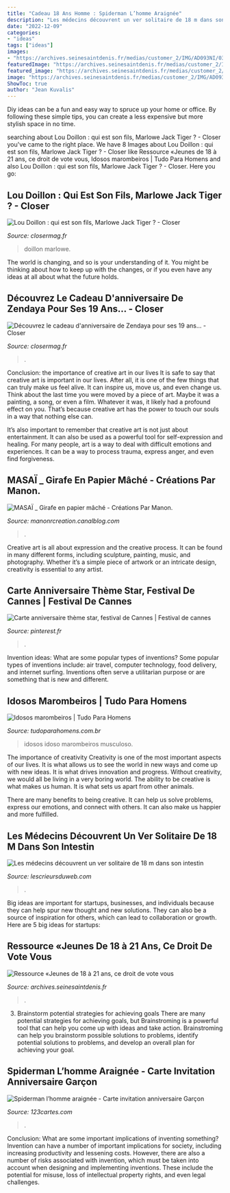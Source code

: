 ```yaml
---
title: "Cadeau 18 Ans Homme : Spiderman L’homme Araignée"
description: "Les médecins découvrent un ver solitaire de 18 m dans son intestin"
date: "2022-12-09"
categories:
- "ideas"
tags: ["ideas"]
images:
- "https://archives.seinesaintdenis.fr/medias/customer_2/IMG/AD093NI/03001_04000/AD093NI_0000003428_jpg_/1_0.jpg"
featuredImage: "https://archives.seinesaintdenis.fr/medias/customer_2/IMG/AD093NI/03001_04000/AD093NI_0000003428_jpg_/1_0.jpg"
featured_image: "https://archives.seinesaintdenis.fr/medias/customer_2/IMG/AD093NI/03001_04000/AD093NI_0000003428_jpg_/1_0.jpg"
image: "https://archives.seinesaintdenis.fr/medias/customer_2/IMG/AD093NI/03001_04000/AD093NI_0000003428_jpg_/1_0.jpg"
ShowToc: true
author: "Jean Kuvalis"
---
```



Diy ideas can be a fun and easy way to spruce up your home or office. By following these simple tips, you can create a less expensive but more stylish space in no time.

	

		
searching about Lou Doillon : qui est son fils, Marlowe Jack Tiger ? - Closer you've came to the right place. We have 8 Images about Lou Doillon : qui est son fils, Marlowe Jack Tiger ? - Closer like Ressource «Jeunes de 18 à 21 ans, ce droit de vote vous, Idosos marombeiros | Tudo Para Homens and also Lou Doillon : qui est son fils, Marlowe Jack Tiger ? - Closer. Here you go:
		
    
## Lou Doillon : Qui Est Son Fils, Marlowe Jack Tiger ? - Closer

<img loading=lazy src="https://file1.closermag.fr/var/closermag/storage/images/1/3/1/7/0/13170079/lou-doillon-marlowe-jack-tiger.jpeg?alias=exact1024x768_l&amp;size=x100&amp;format=jpeg" onerror="this.onerror=null;this.src='https://tse4.mm.bing.net/th?id=OIP.pyb5kTS_cmgeQHGrjdJcjAHaFb&amp;pid=15.1';" alt="Lou Doillon : qui est son fils, Marlowe Jack Tiger ? - Closer">

_Source: closermag.fr_

>doillon marlowe. 

	

The world is changing, and so is your understanding of it. You might be thinking about how to keep up with the changes, or if you even have any ideas at all about what the future holds. 

    
## Découvrez Le Cadeau D&#039;anniversaire De Zendaya Pour Ses 19 Ans... - Closer

<img loading=lazy src="https://file1.closermag.fr/var/closermag/storage/images/media/images-des-contenus/teen/articles/20150902/zendaya-coleman-fait-un-appel-aux-dons-sur-youtube/4840485-1-fre-FR/Zendaya-Coleman-fait-un-appel-aux-dons-sur-Youtube.jpg?alias=exact1024x768_l&amp;size=x100&amp;format=jpeg" onerror="this.onerror=null;this.src='https://tse3.mm.bing.net/th?id=OIP.t1rI1MM4mmPjKfkPshzh7AHaEj&amp;pid=15.1';" alt="Découvrez le cadeau d&#039;anniversaire de Zendaya pour ses 19 ans... - Closer">

_Source: closermag.fr_

>. 

	

Conclusion: the importance of creative art in our lives
It is safe to say that creative art is important in our lives. After all, it is one of the few things that can truly make us feel alive. It can inspire us, move us, and even change us.
Think about the last time you were moved by a piece of art. Maybe it was a painting, a song, or even a film. Whatever it was, it likely had a profound effect on you. That’s because creative art has the power to touch our souls in a way that nothing else can.

It’s also important to remember that creative art is not just about entertainment. It can also be used as a powerful tool for self-expression and healing. For many people, art is a way to deal with difficult emotions and experiences. It can be a way to process trauma, express anger, and even find forgiveness.

    
## MASAÏ _ Girafe En Papier Mâché - Créations Par Manon.

<img loading=lazy src="http://p4.storage.canalblog.com/48/57/1018080/78021515_o.jpg" onerror="this.onerror=null;this.src='https://tse1.mm.bing.net/th?id=OIP.wlA9TWAB6V41x8QVsRTKTwHaL8&amp;pid=15.1';" alt="MASAÏ _ Girafe en papier mâché - Créations Par Manon.">

_Source: manonrcreation.canalblog.com_

>. 

	

Creative art is all about expression and the creative process. It can be found in many different forms, including sculpture, painting, music, and photography. Whether it’s a simple piece of artwork or an intricate design, creativity is essential to any artist.

    
## Carte Anniversaire Thème Star, Festival De Cannes | Festival De Cannes

<img loading=lazy src="https://i.pinimg.com/736x/b9/e2/65/b9e265eda1325bf2ec3ec4990f39ea2f--cannes-invitation.jpg" onerror="this.onerror=null;this.src='https://tse4.mm.bing.net/th?id=OIP.dX6mggrb9YOE9lT0nQZRuQAAAA&amp;pid=15.1';" alt="Carte anniversaire thème star, festival de Cannes | Festival de cannes">

_Source: pinterest.fr_

>. 

	

Invention ideas: What are some popular types of inventions?
Some popular types of inventions include: air travel, computer technology, food delivery, and internet surfing. Inventions often serve a utilitarian purpose or are something that is new and different.

    
## Idosos Marombeiros | Tudo Para Homens

<img loading=lazy src="https://tudoparahomens.com.br/wp-content/uploads/2014/08/idoso-musculoso.jpg" onerror="this.onerror=null;this.src='https://tse2.mm.bing.net/th?id=OIP.giw-cEakJncFdKCHaIUZ1gHaLP&amp;pid=15.1';" alt="Idosos marombeiros | Tudo Para Homens">

_Source: tudoparahomens.com.br_

>idosos idoso marombeiros musculoso. 

	

The importance of creativity
Creativity is one of the most important aspects of our lives. It is what allows us to see the world in new ways and come up with new ideas. It is what drives innovation and progress.
Without creativity, we would all be living in a very boring world. The ability to be creative is what makes us human. It is what sets us apart from other animals.

There are many benefits to being creative. It can help us solve problems, express our emotions, and connect with others. It can also make us happier and more fulfilled.

    
## Les Médecins Découvrent Un Ver Solitaire De 18 M Dans Son Intestin

<img loading=lazy src="https://lescrieursduweb.com/wp-content/uploads/2021/03/ver-solitaire-360x624.png" onerror="this.onerror=null;this.src='https://tse3.mm.bing.net/th?id=OIP.U8gt1VMkp8DCZyQlim_Y1wAAAA&amp;pid=15.1';" alt="Les médecins découvrent un ver solitaire de 18 m dans son intestin">

_Source: lescrieursduweb.com_

>. 

	

Big ideas are important for startups, businesses, and individuals because they can help spur new thought and new solutions. They can also be a source of inspiration for others, which can lead to collaboration or growth. Here are 5 big ideas for startups:

    
## Ressource «Jeunes De 18 à 21 Ans, Ce Droit De Vote Vous

<img loading=lazy src="https://archives.seinesaintdenis.fr/medias/customer_2/IMG/AD093NI/03001_04000/AD093NI_0000003428_jpg_/1_0.jpg" onerror="this.onerror=null;this.src='https://tse1.mm.bing.net/th?id=OIP.5MTpph7-RpKWnAas8mHmVwHaK_&amp;pid=15.1';" alt="Ressource «Jeunes de 18 à 21 ans, ce droit de vote vous">

_Source: archives.seinesaintdenis.fr_

>. 

	

3. Brainstorm potential strategies for achieving goals
There are many potential strategies for achieving goals, but Brainstroming is a powerful tool that can help you come up with ideas and take action. Brainstroming can help you brainstorm possible solutions to problems, identify potential solutions to problems, and develop an overall plan for achieving your goal.

    
## Spiderman L’homme Araignée - Carte Invitation Anniversaire Garçon

<img loading=lazy src="https://123cartes.com/wp-content/uploads/2014/06/spiderman-lhomme-araignee.jpg" onerror="this.onerror=null;this.src='https://tse3.mm.bing.net/th?id=OIP.Z_NKMtWQ8f_AB8wIXtfSggHaE5&amp;pid=15.1';" alt="Spiderman l’homme araignée - Carte invitation anniversaire Garçon">

_Source: 123cartes.com_

>. 

	

Conclusion: What are some important implications of inventing something?
Invention can have a number of important implications for society, including increasing productivity and lessening costs. However, there are also a number of risks associated with invention, which must be taken into account when designing and implementing inventions. These include the potential for misuse, loss of intellectual property rights, and even legal challenges.


